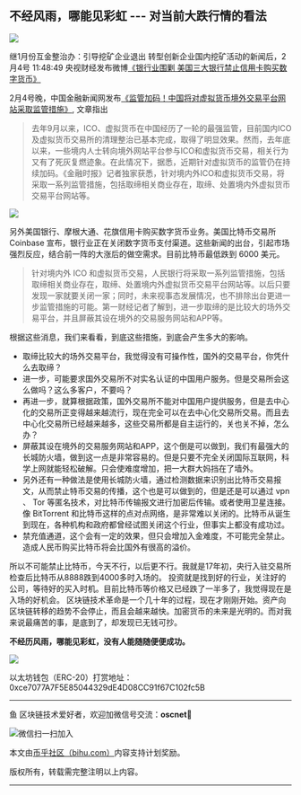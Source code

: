 
##  不经风雨，哪能见彩虹 --- 对当前大跌行情的看法
![](http://upload-images.jianshu.io/upload_images/261956-2707804b79a1568f.jpg?imageMogr2/auto-orient/strip%7CimageView2/2/w/1240)


继1月份互金整治办：引导挖矿企业退出 转型创新企业国内挖矿活动的新闻后，2月4号 11:48:49 央视财经发布微博[《银行业围剿 美国三大银行禁止信用卡购买数字货币》](https://weibo.com/ttarticle/p/show?id=2309404203668483231341#_0)

2月4号晚，中国金融新闻网发布[《监管加码！中国将对虚拟货币境外交易平台网站采取监管措施》](http://www.financialnews.com.cn/jg/dt/201802/t20180204_132718.html), 文章指出
>去年9月以来，ICO、虚拟货币在中国经历了一轮的最强监管，目前国内ICO及虚拟货币交易所的清理整治已基本完成，取得了明显效果。然而，去年底以来，一些境内人士转向境外网站平台参与ICO和虚拟货币交易，相关行为又有了死灰复燃迹象。在此情况下，据悉，近期针对虚拟货币的监管仍在持续加码。《金融时报》记者独家获悉，针对境内外ICO和虚拟货币交易，将采取一系列监管措施，包括取缔相关商业存在，取缔、处置境内外虚拟货币交易平台网站等。

![](http://upload-images.jianshu.io/upload_images/261956-42a53b00103080fb.jpg?imageMogr2/auto-orient/strip%7CimageView2/2/w/1240)

另外美国银行、摩根大通、花旗信用卡购买数字货币业务。美国比特币交易所 Coinbase 宣布，银行业正在关闭数字货币支付渠道。这些新闻的出台，引起市场强烈反应，结合前一阵的大涨后的做空需求。目前比特币最低跌到 6000 美元。

>针对境内外 ICO 和虚拟货币交易，人民银行将采取一系列监管措施，包括取缔相关商业存在，取缔、处置境内外虚拟货币交易平台网站等。以后只要发现一家就要关闭一家；同时，未来视事态发展情况，也不排除出台更进一步监管措施的可能。第一财经记者了解到，进一步取缔的是比较大的场外交易平台，并且屏蔽其设在境外的交易服务网站和APP等。

根据这些消息，我们来看看，到底这些措施，到底会产生多大的影响。

* 取缔比较大的场外交易平台，我觉得没有可操作性，国外的交易平台，你凭什么去取缔？
* 进一步，可能要求国外交易所不对实名认证的中国用户服务。但是交易所会这么做吗？这么多客户，不要吗？
* 再进一步，就算根据政策，国外交易所不能对中国用户提供服务，但是去中心化的交易所正变得越来越流行，现在完全可以在去中心化交易所交易。而且去中心化交易所已经越来越多，这些交易所都是自主运行的，关也关不掉，怎么办？
* 屏蔽其设在境外的交易服务网站和APP，这个倒是可以做到，我们有最强大的长城防火墙，做到这一点是非常容易的。但是只要不完全关闭国际互联网，科学上网就能轻松破解。只会使难度增加，把一大群大妈挡在了墙外。
* 另外还有一种做法是使用长城防火墙，通过检测数据来识别出比特币交易报文，从而禁止特币交易的传播，这个也是可以做到的，但是还是可以通过 vpn 、 Tor 等匿名技术，对比特币传输报文进行加密后传输。或者使用卫星连接。像 BitTorrent 和比特币这样的点对点网络，是非常难以关闭的。比特币从诞生到现在，各种机构和政府都曾经试图关闭这个行业，但事实上都没有成功过。
* 禁充值通道，这个会有一定的效果，但只会增加入金难度，不可能完全禁止。造成人民币购买比特币将会比国外有很高的溢价。

所以不可能禁止比特币，今天不行，以后更不行。我就是17年初，央行入驻交易所检查后比特币从8888跌到4000多时入场的。
投资就是找到好的行业，关注好的公司，等待好的买入时机。目前比特币等价格又已经跌了一半多了，我觉得现在是入场的好机会。
区块链技术革命是一个几十年的过程，现在才刚刚开始。资产向区块链转移的趋势不会停止，而且会越来越快。加密货币的未来是光明的。而对我来说最痛苦的事，是底到了，却发现已无钱可抄​​。

**不经历风雨，哪能见彩虹，没有人能随随便便成功。**

![](http://upload-images.jianshu.io/upload_images/261956-6fac717ca342f627.jpg?imageMogr2/auto-orient/strip%7CimageView2/2/w/1240)

以太坊钱包（ERC-20）打赏地址：0xce7077A7F5E85044329dE4D08CC91f67C102fc5B

----------------------------------------------------

鱼 区块链技术爱好者，欢迎加微信号交流：**oscnet**

![微信扫一扫加入](http://upload-images.jianshu.io/upload_images/261956-4e84bec51570c6ce.png?imageMogr2/auto-orient/strip%7CimageView2/2/w/1240)

本文由[币乎社区（bihu.com）](http://www.bihu.com)内容支持计划奖励。

版权所有，转载需完整注明以上内容。

----------------------------------------------------
